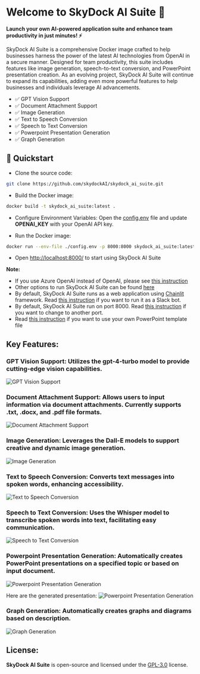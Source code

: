 # Welcome to SkyDock AI Suite 👋

**Launch your own AI-powered application suite and enhance team productivity in just minutes! ⚡️**

SkyDock AI Suite is a comprehensive Docker image crafted to help businesses harness the power of the latest AI technologies from OpenAI in a secure manner. Designed for team productivity, this suite includes features like image generation, speech-to-text conversion, and PowerPoint presentation creation. As an evolving project, SkyDock AI Suite will continue to expand its capabilities, adding even more powerful features to help businesses and individuals leverage AI advancements.

- ✅ GPT Vision Support
- ✅ Document Attachment Support
- ✅ Image Generation
- ✅ Text to Speech Conversion
- ✅ Speech to Text Conversion
- ✅ Powerpoint Presentation Generation
- ✅ Graph Generation


## 🚀 Quickstart
- Clone the source code:
```bash
git clone https://github.com/skydockAI/skydock_ai_suite.git
```

- Build the Docker image:
```bash
docker build -t skydock_ai_suite:latest .
```
- Configure Environment Variables: Open the [config.env](config.env) file and update **OPENAI_KEY** with your OpenAI API key.

- Run the Docker image:
```bash
docker run --env-file ./config.env -p 8000:8000 skydock_ai_suite:latest
```

- Open [http://localhost:8000/](http://localhost:8000/) to start using SkyDock AI Suite 

**Note:** 
- If you use Azure OpenAI instead of OpenAI, please see [this instruction](help/instruction_for_azure_openai.md)
- Other options to run SkyDock AI Suite can be found [here](help/instruction_to_run.md)
- By default, SkyDock AI Suite runs as a web application using [Chainlit](https://chainlit.io/) framework. Read [this instruction](help/instruction_for_slack_bot.md) if you want to run it as a Slack bot.
- By default, SkyDock AI Suite run on port 8000. Read [this instruction](help/instruction_to_change_port.md) if you want to change to another port.
- Read [this instruction](help/instruction_for_powerpoint_template.md) if you want to use your own PowerPoint template file


## Key Features:
### GPT Vision Support: Utilizes the gpt-4-turbo model to provide cutting-edge vision capabilities.
<img src="/images/gpt_vision.png" alt="GPT Vision Support"></img>

### Document Attachment Support: Allows users to input information via document attachments. Currently supports .txt, .docx, and .pdf file formats.
<img src="/images/document_attachment.png" alt="Document Attachment Support"></img>

### Image Generation: Leverages the Dall-E models to support creative and dynamic image generation.
<img src="/images/image_generation.png" alt="Image Generation"></img>

### Text to Speech Conversion: Converts text messages into spoken words, enhancing accessibility.
<img src="/images/tts.png" alt="Text to Speech Conversion"></img>

### Speech to Text Conversion: Uses the Whisper model to transcribe spoken words into text, facilitating easy communication.
<img src="/images/stt.png" alt="Speech to Text Conversion"></img>

### Powerpoint Presentation Generation: Automatically creates PowerPoint presentations on a specified topic or based on input document.
<img src="/images/presentation_generation.png" alt="Powerpoint Presentation Generation"></img>

Here are the generated presentation:
<img src="/images/generated_presentation.png" alt="Powerpoint Presentation Generation"></img>

### Graph Generation: Automatically creates graphs and diagrams based on description.
<img src="/images/graph_generation.png" alt="Graph Generation"></img>


## License:
**SkyDock AI Suite** is open-source and licensed under the [GPL-3.0](LICENSE) license.

